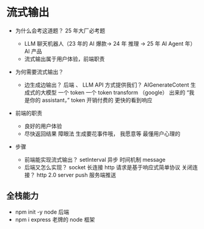 # 流式输出

- 为什么会考这道题？
  25 年大厂必考题

  - LLM 聊天机器人（23 年的 AI 爆款-> 24 年 推理 -> 25 年 AI Agent 年） AI 产品
  - 流式输出属于用户体验，前端职责

- 为何需要流式输出？

  - 边生成边输出？
    后端 、 LLM API 方式提供我们？
    AIGenerateCotent 生成式的大模型 一个 token 一个 token transform （google） 出来的
    “我是你的 assistant，” token 开销付费的
    更快的看到响应

- 前端的职责

  - 良好的用户体验
  - 尽快返回结果
    障眼法 生成要花事件哦， 我愿意等
    最懂用户心理的

- 步骤
  - 前端能实现流式输出？
    setInterval 异步 时间机制 message
  - 后端又怎么实现？
    socket 长连接
    http 请求是基于响应式简单协议 关闭连接？
    http 2.0 server push 服务端推送

## 全栈能力

- npm init -y node 后端
- npm i express 老牌的 node 框架
